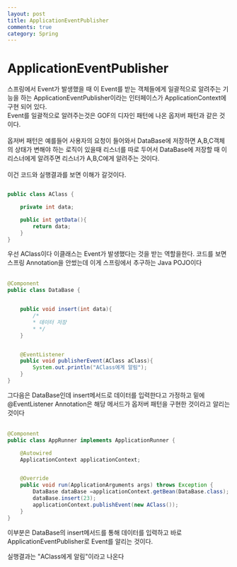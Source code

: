 ```yaml
---
layout: post
title: ApplicationEventPublisher
comments: true
category: Spring
---
```


# ApplicationEventPublisher
스프링에서 Event가 발생했을 때 이 Event를 받는 객체들에게 일괄적으로 알려주는 기능을 하는 ApplicationEventPublisher이라는 인터페이스가 ApplicationContext에 구현 되어 있다.<br>
Event를 일괄적으로 알려주는것은 GOF의 디자인 패턴에 나온 옵저버 패턴과 같은 것이다. <br><Br>
옵저버 패턴은
예를들어 사용자의 요청이 들어와서 DataBase에 저장하면 A,B,C객체의 상태가 변해야 하는 로직이 있을때 리스너를 따로 두어서 DataBase에 저장할 때 이 리스너에게 알려주면 리스너가 A,B,C에게 알려주는 것이다. <br><br>
이건 코드와 실행결과를 보면 이해가 갈것이다.

```java

public class AClass {

    private int data;

    public int getData(){
        return data;
    }
}
```
우선 AClass이다 이클래스는 Event가 발생했다는 것을 받는 역할을한다. 코드를 보면 스프링 Annotation을 안썼는데 이게 스프링에서 추구하는 Java POJO이다<br>
<br>

```java
@Component
public class DataBase {


    public void insert(int data){
        /*
        * 데이터 저장
        * */
    }


    @EventListener
    public void publisherEvent(AClass aClass){
        System.out.println("AClass에게 알림");
    }
}
```
그다음은 DataBase인데 insert메서드로 데이터를 입력한다고 가정하고 밑에 @EventListener Annotation은 해당 메서드가 옵저버 패턴을 구현한 것이라고 알리는 것이다<br><br>

```java
@Component
public class AppRunner implements ApplicationRunner {

    @Autowired
    ApplicationContext applicationContext;


    @Override
    public void run(ApplicationArguments args) throws Exception {
        DataBase dataBase =applicationContext.getBean(DataBase.class);
        dataBase.insert(23);
        applicationContext.publishEvent(new AClass());
    }
}
```
이부분은 DataBase의 insert메서드를 통해 데이터를 입력하고 바로 ApplicationEventPublisher로 Event를 알리는 것이다.

실행결과는 "AClass에게 알림"이라고 나온다